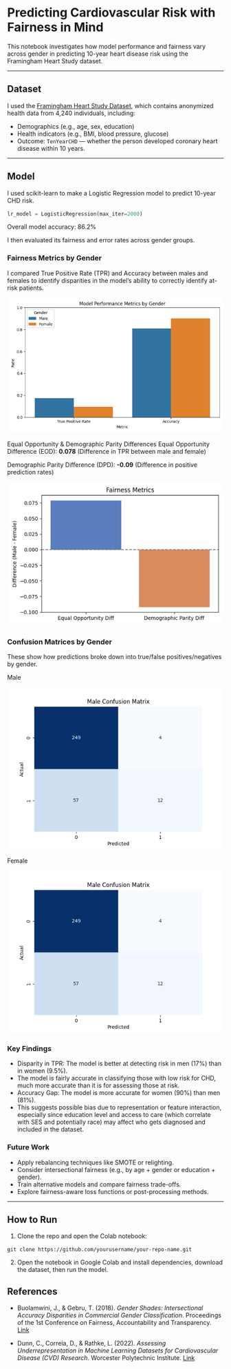 # Predicting Cardiovascular Risk with Fairness in Mind  
This notebook investigates how model performance and fairness vary across gender in predicting 10-year heart disease risk using the Framingham Heart Study dataset.

---

## Dataset  
I used the [Framingham Heart Study Dataset](https://www.kaggle.com/datasets/aasheesh200/framingham-heart-study-dataset), which contains anonymized health data from 4,240 individuals, including:

- Demographics (e.g., age, sex, education)
- Health indicators (e.g., BMI, blood pressure, glucose)
- Outcome: `TenYearCHD` — whether the person developed coronary heart disease within 10 years.

---

## Model
I used scikit-learn to make a Logistic Regression model to predict 10-year CHD risk.

```python
lr_model = LogisticRegression(max_iter=2000)
```

Overall model accuracy: 86.2%

I then evaluated its fairness and error rates across gender groups.

### Fairness Metrics by Gender
I compared True Positive Rate (TPR) and Accuracy between males and females to identify disparities in the model’s ability to correctly identify at-risk patients.

![True Positive Rate and Accuracy](images/tpr_acc.png)

Equal Opportunity & Demographic Parity Differences
Equal Opportunity Difference (EOD): **0.078**
(Difference in TPR between male and female)

Demographic Parity Difference (DPD): **-0.09**
(Difference in positive prediction rates)

![Equal Opportunity & Demographic Parity Differences](images/eod_dpd.png)

### Confusion Matrices by Gender
These show how predictions broke down into true/false positives/negatives by gender.

Male

![Confusion Matrix - Male](images/conf_matrix_male.png)

Female

![Confusion Matrix - Female](images/conf_matrix_male.png)

### Key Findings
* Disparity in TPR: The model is better at detecting risk in men (17%) than in women (9.5%).
* The model is fairly accurate in classifying those with low risk for CHD, much more accurate than it is for assessing those at risk.
* Accuracy Gap: The model is more accurate for women (90%) than men (81%).
* This suggests possible bias due to representation or feature interaction, especially since education level and access to care (which correlate with SES and potentially race) may affect who gets diagnosed and included in the dataset.

### Future Work
* Apply rebalancing techniques like SMOTE or reIighting.
* Consider intersectional fairness (e.g., by age + gender or education + gender).
* Train alternative models and compare fairness trade-offs.
* Explore fairness-aware loss functions or post-processing methods.

---

## How to Run

1. Clone the repo and open the Colab notebook:
```git
git clone https://github.com/yourusername/your-repo-name.git
```
2. Open the notebook in Google Colab and install dependencies, download the dataset, then run the model.

## References

- Buolamwini, J., & Gebru, T. (2018). *Gender Shades: Intersectional Accuracy Disparities in Commercial Gender Classification*. Proceedings of the 1st Conference on Fairness, Accountability and Transparency. [Link](https://proceedings.mlr.press/v81/buolamwini18a.html)

- Dunn, C., Correia, D., & Rathke, L. (2022). *Assessing Underrepresentation in Machine Learning Datasets for Cardiovascular Disease (CVD) Research*. Worcester Polytechnic Institute. [Link](https://digital.wpi.edu/concern/student_works/1v53k137g)
